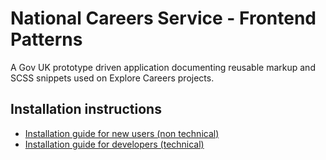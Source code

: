 # National Careers Service - Frontend Patterns
A Gov UK prototype driven application documenting reusable markup and SCSS snippets used on Explore Careers projects.

## Installation instructions

- [Installation guide for new users (non technical)](https://govuk-prototype-kit.herokuapp.com/docs/install/introduction)
- [Installation guide for developers (technical)](https://govuk-prototype-kit.herokuapp.com/docs/install/developer-install-instructions)


